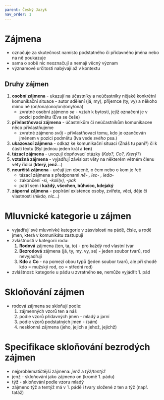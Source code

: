 ```yaml
---
parent: Český Jazyk
nav_order: 1
---
```

# Zájmena
- označuje za skutečnost namísto podstatného či přídavného jména nebo na ně poukazuje
- sama o sobě nic neoznačují a nemají věcný význam
- významové určitosti nabývají až v kontextu

## Druhy zájmen
1) **osobní zájmena** - ukazují na účastníky a neúčastníky nějaké konkrétní komunikační situace - autor sdělení (já, my), přijemce (ty, vy) a někoho mimo ně (on/ona/ono/oni/ony/ona)
	- zvratné osobní zájmeno *se* - vztah k bytosti, jejíž označení je v pozici podmětu (Eva se češe)
2) **přivlastňovací zájmena** - účastníkům či neúčastníkům komunikacee něco přivlastňujeme
	- zvratné zájmeno *svůj* - přivlastňovací tomu, kdo je ozančován jménem v pozici podmětu (Iva vede *svého* psa.)
3) **ukazovací zájmena** - odkaz ke komunikační situaci (Znáš tu paní?) či k části textu (Byl jednou jeden král a **ten**)
4) **tázací zájmena** - uvozují dopňovací otázky (*Kdo?, Co?, Který?*)
5) **vztažná zájmena** - vyjadřují závislost věty na některém větném členu věty řídicí (**který, jenž**...)
6) **neurčitá zájmena** - určují jen obecně, o čem nebo o kom je řeč
	- tázací zájmena s předponami *ně- , lec- , leda-*
	- zakončení *-si, -koli(v), -pak* 
	- patří sem i **každý, všechen, bůhvíco, kdejaký**
7) **záporná zájmena** - popírání existence osoby, zvířete, věci, děje či vlastnosti (*nikdo, nic*...)

# Mluvnické kategorie u zájmen
- vyjadřují své mluvnivké kategorie v zásvislosti na pádě, čísle, a rodě jmen, která v komunikátu zastupují
- zvláštnosti v kategorii rodu:
	1) **Rodová** zájmena (ten, ta, to) - pro každý rod vlastní tvar
	2) **Bezrodová** zájmena (já, ty, my, vy, se) - jeden soubor tvarů, rod nevyjadřují
	3) **Kdo** a **Co** - na pomezí obou typů (jeden soubor tvarů, ale při shodě kdo = mužský rod, co = střední rod)
- zvláštnost: kategorie u pádu u zvratného **se**, nemůže vyjádřit 1. pád

# Skloňování zájmen
- rodová zájmena se skloňují podle:
	1) zájmenných vzorů ten a náš
	2) podle vzorů přídavných jmen - mladý a jarní
	3) podle vzorů podstatných jmen - (sám)
	4) nesklonná zájmena (jeho, jejich a jehož, jejichž)

# Specifikace skloňování bezrodých zájmen
- nejproblematičtější zájmena: *jenž* a *týž/tentýž*
- jenž - skloňování jako zájmeno on (kromě 1. pádu)
- týž - skloňování podle vzoru mladý
- zájmeno týž a tentýž má v 1. pádě i tvary složené z ten a týž (např. tatáž)